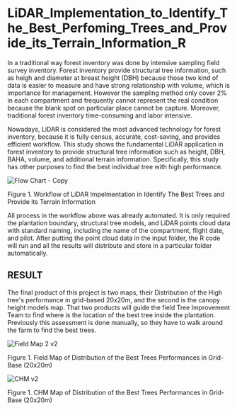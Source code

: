 # LiDAR_Implementation_to_Identify_The_Best_Perfoming_Trees_and_Provide_its_Terrain_Information_R

In a traditional way forest inventory was done by intensive sampling field survey inventory. Forest inventory provide structural tree information, such as heigh and diameter at breast height (DBH) because those two kind of data is easier to measure and have strong relationship with volume, which is importance for management. However the sampling method only cover 2% in each compartment and frequently cannot represent the real condition because the blank spot on particular place cannot be capture. Moreover, traditional forest inventory time-consuming and labor intensive.

Nowadays, LiDAR is considered the most advanced technology for forest inventory, because it is fully census, accurate, cost-saving, and provides efficient workflow. This study shows the fundamental LiDAR application in forest inventory to provide structural tree information such as height, DBH, BAHA, volume, and additional terrain information. Specifically, this study has other purposes to find the best individual tree with high performance.

![Flow Chart - Copy](https://user-images.githubusercontent.com/60123331/211818931-534d1f70-f76c-4a3a-b74d-8dd9b83d7703.png)

Figure 1. Workflow of LiDAR Impelmentation in Identify The Best Trees and Provide its Terrain Information

All process in the workflow above was already automated. It is only required the plantation boundary, structural tree models, and LiDAR points cloud data with standard naming, including the name of the compartment, flight date, and pilot. After putting the point cloud data in the input folder, the R code will run and all the results will distribute and store in a particular folder automatically.

## RESULT

The final product of this project is two maps, their Distribution of the High tree's performance in grid-based 20x20m, and the second is the canopy height models map. That two products will guide the field Tree Improvement Team to find where is the location of the best tree inside the plantation. Previously this assessment is done manually, so they have to walk around the farm to find the best trees.

![Field Map 2 v2](https://user-images.githubusercontent.com/60123331/212143863-69f185c3-1966-449b-9ad8-3bd20062b5a0.png)

Figure 1. Field Map of Distribution of the Best Trees Performances in Grid-Base (20x20m)

![CHM v2](https://user-images.githubusercontent.com/60123331/212147414-8754f398-b75f-493f-b858-7dcd1b235e5f.png)

Figure 1. CHM Map of Distribution of the Best Trees Performances in Grid-Base (20x20m)
